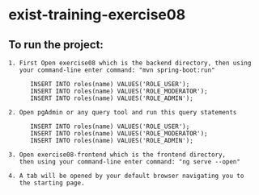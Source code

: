 
# exist-training-exercise08

## To run the project: 

    1. First Open exercise08 which is the backend directory, then using
       your command-line enter command: "mvn spring-boot:run"
        
          INSERT INTO roles(name) VALUES('ROLE_USER');
          INSERT INTO roles(name) VALUES('ROLE_MODERATOR');
          INSERT INTO roles(name) VALUES('ROLE_ADMIN'); 
          
    2. Open pgAdmin or any query tool and run this query statements

          INSERT INTO roles(name) VALUES('ROLE_USER');
          INSERT INTO roles(name) VALUES('ROLE_MODERATOR');
          INSERT INTO roles(name) VALUES('ROLE_ADMIN'); 

    3. Open exercise08-frontend which is the frontend directory,
       then using your command-line enter command: "ng serve --open"
    
    4. A tab will be opened by your default browser navigating you to
       the starting page.
